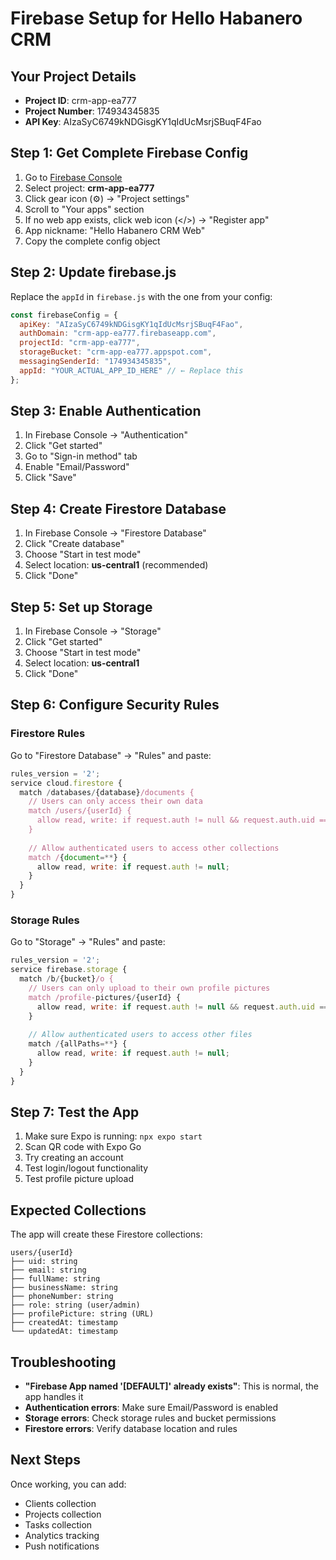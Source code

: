 # Firebase Setup for Hello Habanero CRM

## Your Project Details
- **Project ID**: crm-app-ea777
- **Project Number**: 174934345835
- **API Key**: AIzaSyC6749kNDGisgKY1qIdUcMsrjSBuqF4Fao

## Step 1: Get Complete Firebase Config

1. Go to [Firebase Console](https://console.firebase.google.com/)
2. Select project: **crm-app-ea777**
3. Click gear icon (⚙️) → "Project settings"
4. Scroll to "Your apps" section
5. If no web app exists, click web icon (</>) → "Register app"
6. App nickname: "Hello Habanero CRM Web"
7. Copy the complete config object

## Step 2: Update firebase.js

Replace the `appId` in `firebase.js` with the one from your config:

```javascript
const firebaseConfig = {
  apiKey: "AIzaSyC6749kNDGisgKY1qIdUcMsrjSBuqF4Fao",
  authDomain: "crm-app-ea777.firebaseapp.com",
  projectId: "crm-app-ea777",
  storageBucket: "crm-app-ea777.appspot.com",
  messagingSenderId: "174934345835",
  appId: "YOUR_ACTUAL_APP_ID_HERE" // ← Replace this
};
```

## Step 3: Enable Authentication

1. In Firebase Console → "Authentication"
2. Click "Get started"
3. Go to "Sign-in method" tab
4. Enable "Email/Password"
5. Click "Save"

## Step 4: Create Firestore Database

1. In Firebase Console → "Firestore Database"
2. Click "Create database"
3. Choose "Start in test mode"
4. Select location: **us-central1** (recommended)
5. Click "Done"

## Step 5: Set up Storage

1. In Firebase Console → "Storage"
2. Click "Get started"
3. Choose "Start in test mode"
4. Select location: **us-central1**
5. Click "Done"

## Step 6: Configure Security Rules

### Firestore Rules
Go to "Firestore Database" → "Rules" and paste:

```javascript
rules_version = '2';
service cloud.firestore {
  match /databases/{database}/documents {
    // Users can only access their own data
    match /users/{userId} {
      allow read, write: if request.auth != null && request.auth.uid == userId;
    }
    
    // Allow authenticated users to access other collections
    match /{document=**} {
      allow read, write: if request.auth != null;
    }
  }
}
```

### Storage Rules
Go to "Storage" → "Rules" and paste:

```javascript
rules_version = '2';
service firebase.storage {
  match /b/{bucket}/o {
    // Users can only upload to their own profile pictures
    match /profile-pictures/{userId} {
      allow read, write: if request.auth != null && request.auth.uid == userId;
    }
    
    // Allow authenticated users to access other files
    match /{allPaths=**} {
      allow read, write: if request.auth != null;
    }
  }
}
```

## Step 7: Test the App

1. Make sure Expo is running: `npx expo start`
2. Scan QR code with Expo Go
3. Try creating an account
4. Test login/logout functionality
5. Test profile picture upload

## Expected Collections

The app will create these Firestore collections:

```
users/{userId}
├── uid: string
├── email: string
├── fullName: string
├── businessName: string
├── phoneNumber: string
├── role: string (user/admin)
├── profilePicture: string (URL)
├── createdAt: timestamp
└── updatedAt: timestamp
```

## Troubleshooting

- **"Firebase App named '[DEFAULT]' already exists"**: This is normal, the app handles it
- **Authentication errors**: Make sure Email/Password is enabled
- **Storage errors**: Check storage rules and bucket permissions
- **Firestore errors**: Verify database location and rules

## Next Steps

Once working, you can add:
- Clients collection
- Projects collection
- Tasks collection
- Analytics tracking
- Push notifications 